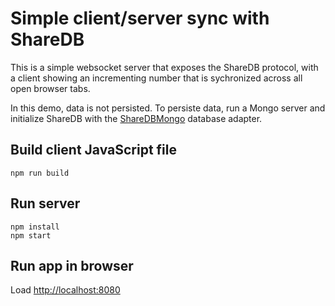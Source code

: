 # Simple client/server sync with ShareDB

This is a simple websocket server that exposes the ShareDB protocol,
with a client showing an incrementing number that is sychronized
across all open browser tabs.

In this demo, data is not persisted. To persiste data, run a Mongo
server and initialize ShareDB with the
[ShareDBMongo](https://github.com/share/sharedb-mongo) database adapter.

## Build client JavaScript file
```
npm run build
```

## Run server
```
npm install
npm start
```

## Run app in browser
Load [http://localhost:8080](http://localhost:8080)



